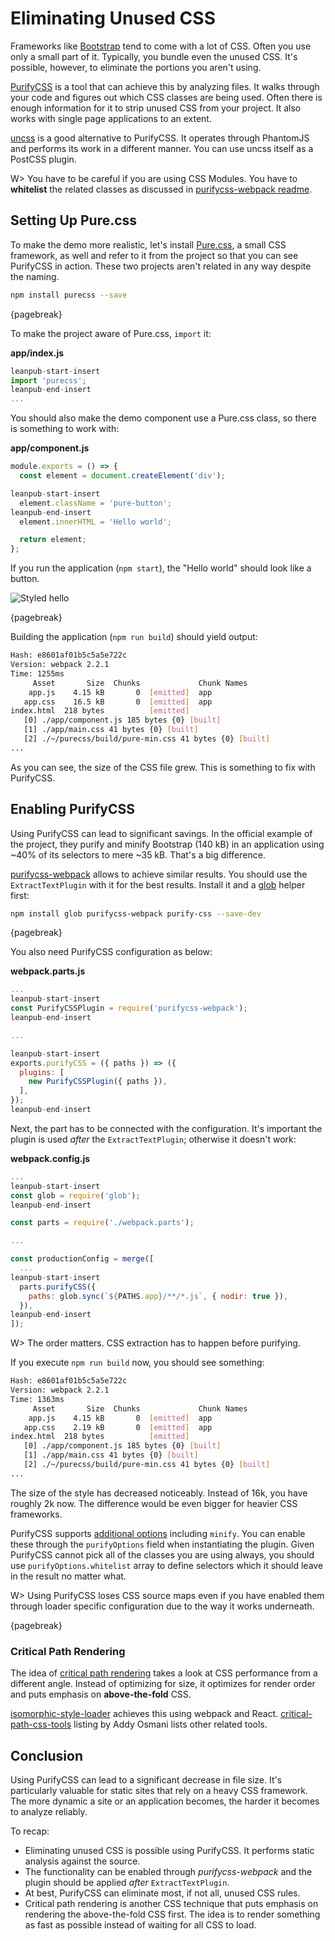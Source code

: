 # Eliminating Unused CSS

Frameworks like [Bootstrap](https://getbootstrap.com/) tend to come with a lot of CSS. Often you use only a small part of it. Typically, you bundle even the unused CSS. It's possible, however, to eliminate the portions you aren't using.

[PurifyCSS](https://www.npmjs.com/package/purifycss) is a tool that can achieve this by analyzing files. It walks through your code and figures out which CSS classes are being used. Often there is enough information for it to strip unused CSS from your project. It also works with single page applications to an extent.

[uncss](https://www.npmjs.com/package/uncss) is a good alternative to PurifyCSS. It operates through PhantomJS and performs its work in a different manner. You can use uncss itself as a PostCSS plugin.

W> You have to be careful if you are using CSS Modules. You have to **whitelist** the related classes as discussed in [purifycss-webpack readme](https://github.com/webpack-contrib/purifycss-webpack#usage-with-css-modules).

## Setting Up Pure.css

To make the demo more realistic, let's install [Pure.css](http://purecss.io/), a small CSS framework, as well and refer to it from the project so that you can see PurifyCSS in action. These two projects aren't related in any way despite the naming.

```bash
npm install purecss --save
```

{pagebreak}

To make the project aware of Pure.css, `import` it:

**app/index.js**

```javascript
leanpub-start-insert
import 'purecss';
leanpub-end-insert
...
```

You should also make the demo component use a Pure.css class, so there is something to work with:

**app/component.js**

```javascript
module.exports = () => {
  const element = document.createElement('div');

leanpub-start-insert
  element.className = 'pure-button';
leanpub-end-insert
  element.innerHTML = 'Hello world';

  return element;
};
```

If you run the application (`npm start`), the "Hello world" should look like a button.

![Styled hello](images/styled-button.png)

{pagebreak}

Building the application (`npm run build`) should yield output:

```bash
Hash: e8601af01b5c5a5e722c
Version: webpack 2.2.1
Time: 1255ms
     Asset       Size  Chunks             Chunk Names
    app.js    4.15 kB       0  [emitted]  app
   app.css    16.5 kB       0  [emitted]  app
index.html  218 bytes          [emitted]
   [0] ./app/component.js 185 bytes {0} [built]
   [1] ./app/main.css 41 bytes {0} [built]
   [2] ./~/purecss/build/pure-min.css 41 bytes {0} [built]
...
```

As you can see, the size of the CSS file grew. This is something to fix with PurifyCSS.

## Enabling PurifyCSS

Using PurifyCSS can lead to significant savings. In the official example of the project, they purify and minify Bootstrap (140 kB) in an application using ~40% of its selectors to mere ~35 kB. That's a big difference.

[purifycss-webpack](https://www.npmjs.com/package/purifycss-webpack) allows to achieve similar results. You should use the `ExtractTextPlugin` with it for the best results. Install it and a [glob](https://www.npmjs.org/package/glob) helper first:

```bash
npm install glob purifycss-webpack purify-css --save-dev
```

{pagebreak}

You also need PurifyCSS configuration as below:

**webpack.parts.js**

```javascript
...
leanpub-start-insert
const PurifyCSSPlugin = require('purifycss-webpack');
leanpub-end-insert

...

leanpub-start-insert
exports.purifyCSS = ({ paths }) => ({
  plugins: [
    new PurifyCSSPlugin({ paths }),
  ],
});
leanpub-end-insert
```

Next, the part has to be connected with the configuration. It's important the plugin is used *after* the `ExtractTextPlugin`; otherwise it doesn't work:

**webpack.config.js**

```javascript
...
leanpub-start-insert
const glob = require('glob');
leanpub-end-insert

const parts = require('./webpack.parts');

...

const productionConfig = merge([
  ...
leanpub-start-insert
  parts.purifyCSS({
    paths: glob.sync(`${PATHS.app}/**/*.js`, { nodir: true }),
  }),
leanpub-end-insert
]);
```

W> The order matters. CSS extraction has to happen before purifying.

If you execute `npm run build` now, you should see something:

```bash
Hash: e8601af01b5c5a5e722c
Version: webpack 2.2.1
Time: 1363ms
     Asset       Size  Chunks             Chunk Names
    app.js    4.15 kB       0  [emitted]  app
   app.css    2.19 kB       0  [emitted]  app
index.html  218 bytes          [emitted]
   [0] ./app/component.js 185 bytes {0} [built]
   [1] ./app/main.css 41 bytes {0} [built]
   [2] ./~/purecss/build/pure-min.css 41 bytes {0} [built]
...
```

The size of the style has decreased noticeably. Instead of 16k, you have roughly 2k now. The difference would be even bigger for heavier CSS frameworks.

PurifyCSS supports [additional options](https://github.com/purifycss/purifycss#the-optional-options-argument) including `minify`. You can enable these through the `purifyOptions` field when instantiating the plugin. Given PurifyCSS cannot pick all of the classes you are using always, you should use `purifyOptions.whitelist` array to define selectors which it should leave in the result no matter what.

W> Using PurifyCSS loses CSS source maps even if you have enabled them through loader specific configuration due to the way it works underneath.

{pagebreak}

### Critical Path Rendering

The idea of [critical path rendering](https://developers.google.com/web/fundamentals/performance/critical-rendering-path/) takes a look at CSS performance from a different angle. Instead of optimizing for size, it optimizes for render order and puts emphasis on **above-the-fold** CSS.

[isomorphic-style-loader](https://www.npmjs.com/package/isomorphic-style-loader) achieves this using webpack and React. [critical-path-css-tools](https://github.com/addyosmani/critical-path-css-tools) listing by Addy Osmani lists other related tools.

## Conclusion

Using PurifyCSS can lead to a significant decrease in file size. It's particularly valuable for static sites that rely on a heavy CSS framework. The more dynamic a site or an application becomes, the harder it becomes to analyze reliably.

To recap:

* Eliminating unused CSS is possible using PurifyCSS. It performs static analysis against the source.
* The functionality can be enabled through *purifycss-webpack* and the plugin should be applied *after* `ExtractTextPlugin`.
* At best, PurifyCSS can eliminate most, if not all, unused CSS rules.
* Critical path rendering is another CSS technique that puts emphasis on rendering the above-the-fold CSS first. The idea is to render something as fast as possible instead of waiting for all CSS to load.
